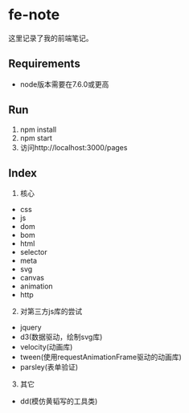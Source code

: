 # fe-note
这里记录了我的前端笔记。

## Requirements
* node版本需要在7.6.0或更高

## Run
1. npm install
2. npm start
3. 访问http://localhost:3000/pages

## Index
1. 核心
 * css
 * js
 * dom
 * bom
 * html
 * selector
 * meta
 * svg
 * canvas
 * animation
 * http
2. 对第三方js库的尝试
 * jquery
 * d3(数据驱动，绘制svg库)
 * velocity(动画库)
 * tween(使用requestAnimationFrame驱动的动画库)
 * parsley(表单验证)
3. 其它
 * dd(模仿黄韬写的工具类)